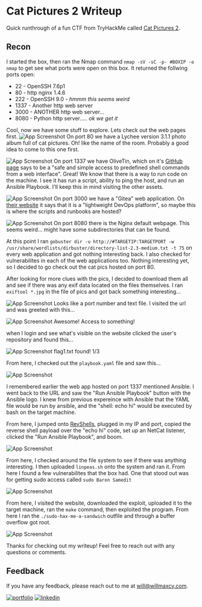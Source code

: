 
# Cat Pictures 2 Writeup

Quick runthrough of a fun CTF from TryHackMe called [Cat Pictures 2](https://tryhackme.com/room/catpictures2).

## Recon

I started the box, then ran the Nmap command `nmap -sV -sC -p- #BOXIP -o nmap` to get see what ports were open on this box. It returned the follwing ports open:

 - 22 - OpenSSH 7.6p1
 - 80 - http nginx 1.4.6
 - 222 - OpenSSH 9.0 - *hmmm this seems weird*
 - 1337 - Another http web server
 - 3000 - ANOTHER http web server...
 - 8080 - Python http server..... *ok we get it*

Cool, now we have some stuff to explore. Lets check out the web pages first.
![App Screenshot](https://willmaxcy.com/assets/imgs/catpics2/1.png?text=First+Pic)
On port 80 we have a Lychee version 3.1.1 photo album full of cat pictures. Oh! like the name of the room. Probably a good idea to come to this one first.

![App Screenshot](https://willmaxcy.com/assets/imgs/catpics2/2.png?text=First+Pic)
On port 1337 we have OliveTin, which on it's [GitHub page](https://github.com/OliveTin/OliveTin) says to be a "safe and simple access to predefined shell commands from a web interface". Great! We know that there is a way to run code on the machine. I see it has run a script, ability to ping the host, and run an Ansible Playbook. I'll keep this in mind visiting the other assets.

![App Screenshot](https://willmaxcy.com/assets/imgs/catpics2/3.png?text=First+Pic)
On port 3000 we have a "Gitea" web application. On [their website](https://about.gitea.com/) it says that it is a "lightweight DevOps platform", so maybe this is where the scripts and runbooks are hosted?

![App Screenshot](https://willmaxcy.com/assets/imgs/catpics2/4.png?text=First+Pic)
On port 8080 there is the Nginx default webpage. This seems weird... might have some subdirectories that can be found.

At this point I ran `gobuster dir -u http://#TARGETIP:TARGETPORT -w /usr/share/wordlists/dirbuster/directory-list-2.3-medium.txt -t 75` on every web application and got nothing interesting back. I also checked for vulnerabilites in each of the web applications too. Nothing interesting yet, so I decided to go check out the cat pics hosted on port 80.

After looking for more clues with the pics, I decided to download them all and see if there was any exif data located on the files themselves. I ran `exiftool *.jpg` in the file of pics and got back something interesting...

![App Screenshot](https://willmaxcy.com/assets/imgs/catpics2/5.png?text=First+Pic)
Looks like a port number and text file. I visited the url and was greeted with this...

![App Screenshot](https://willmaxcy.com/assets/imgs/catpics2/6.png?text=First+Pic)
Awesome! Access to something! 

when I login and see what's visible on the website clicked the user's repository and found this...

![App Screenshot](https://willmaxcy.com/assets/imgs/catpics2/7.png?text=First+Pic) 
flag1.txt found! 1/3

From here, I checked out the `playbook.yaml` file and saw this...

![App Screenshot](https://willmaxcy.com/assets/imgs/catpics2/8.png?text=First+Pic) 

I remembered earlier the web app hosted on port 1337 mentioned Ansible. I went back to the URL and saw the "Run Ansible Playbook" button with the Ansible logo. I knew from previous expereince with Ansible that the YAML file would be run by ansible, and the "shell: echo hi" would be executed by bash on the target machine. 

From here, I jumped onto [RevShells](https://revshells.com), plugged in my IP and port, copied the reverse shell payload over the "echo hi" code, set up an NetCat listener, clicked the "Run Ansible Playbook", and boom.

![App Screenshot](https://willmaxcy.com/assets/imgs/catpics2/9.png?text=First+Pic) 

From here, I checked around the file system to see if there was anything interesting. I then uploaded `linpeas.sh` onto the system and ran it. From here I found a few vulnerabilites that the box had. One that stood out was for getting sudo access called `sudo Baron Samedit`

![App Screenshot](https://willmaxcy.com/assets/imgs/catpics2/10.png?text=First+Pic) 

From here, I visited the website, downloaded the exploit, uploaded it to the target machine, ran the `make` command, then exploited the program. From here I ran the `./sudo-hax-me-a-sandwich` outfile and through a buffer overflow got root.

![App Screenshot](https://willmaxcy.com/assets/imgs/catpics2/11.png?text=First+Pic) 

Thanks for checking out my writeup! Feel free to reach out with any questions or comments.


## Feedback

If you have any feedback, please reach out to me at will@willmaxcy.com.


[![portfolio](https://img.shields.io/badge/my_portfolio-000?style=for-the-badge&logo=ko-fi&logoColor=white)](https://willmaxcy.com/)
[![linkedin](https://img.shields.io/badge/linkedin-0A66C2?style=for-the-badge&logo=linkedin&logoColor=white)](https://www.linkedin.com/in/willmaxcy)
